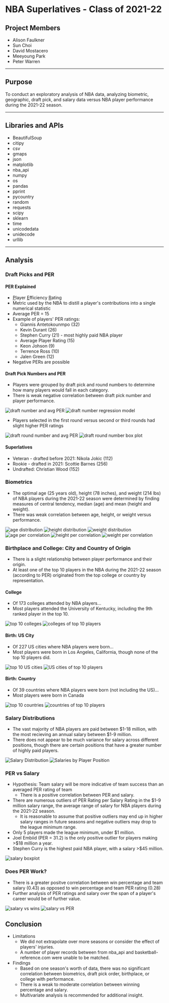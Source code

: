 # NBA Superlatives - Class of 2021-22

## Project Members
* Alison Faulkner
* Sun Choi
* David Mostacero
* Meeyoung Park
* Peter Warren

----
## Purpose
To conduct an exploratory analysis of NBA data, analyzing biometric, geographic, draft pick, and salary data versus NBA player performance during the 2021-22 season.

----

## Libraries and APIs
* BeautifulSoup
* citipy
* csv
* gmaps
* json
* matplotlib
* nba_api
* numpy
* os
* pandas
* pprint
* pycountry
* random
* requests
* scipy
* sklearn
* time
* unicodedata
* unidecode
* urllib

---- 
## Analysis
### Draft Picks and PER
#### PER Explained
* <ins>P</ins>layer <ins>E</ins>fficiency <ins>R</ins>ating
* Metric used by the NBA to distill a player's contributions into a single numerical statistic
* Average PER = 15
* Example of players' PER ratings:
  - Giannis Antetokounmpo (32)
  - Kevin Durant (26)
  - Stephen Curry (21) - most highly paid NBA player
  - Average Player Rating (15)
  - Keon Johson (9)
  - Terrence Ross (10)
  - Jalen Green (12)
* Negative PERs are possible

#### Draft Pick Numbers and PER
* Players were grouped by draft pick and round numbers to determine how many players would fall in each category.
* There is weak negative correlation between draft pick number and player performance.

![draft number and avg PER](draft_picks/images/draft_number_table.PNG)
![draft number regression model](draft_picks/images/NBA_linearregression.png)

* Players selected in the first round versus second or third rounds had slight higher PER ratings

![draft round number and avg PER](draft_picks/images/draft_round_table.PNG)
![draft round number box plot](draft_picks/images/NBA_boxplot.png)

#### Superlatives
* Veteran - drafted before 2021: Nikola Jokic (112)
* Rookie - drafted in 2021: Scottie Barnes (256)
* Undrafted: Christian Wood (152)

### Biometrics
* The optimal age (25 years old), height (78 inches), and weight (214 lbs) of NBA players during the 2021-22 season were determined by finding measures of central tendency, median (age) and mean (height and weight).
* There was weak correlation between age, height, or weight versus performance.

![age distribution](biometrics/output/age_distribution.png)
![height distribution](biometrics/output/height_distribution.png)
![weight distribution](biometrics/output/weight_distribution.png)
![age per correlation](biometrics/output/age_per.png)
![height per correlation](biometrics/output/height_per.png)
![weight per correlation](biometrics/output/weight_per.png)

### Birthplace and College: City and Country of Origin
* There is a slight relationship between player performance and their origin. 
* At least one of the top 10 players in the NBA during the 2021-22 season (according to PER) originated from the top college or country by representation.

#### College
* Of 173 colleges attended by NBA players...
* Most players attended the University of Kentucky, including the 9th ranked player in the top 10.

![top 10 colleges](origin/output_data/players_top10_2022_colleges.png)
![colleges of top 10 players](origin/output_data/players_top10_2022_colleges_by_PER.png)

#### Birth: US City
* Of 227 US cities where NBA players were born...
* Most players were born in Los Angeles, California, though none of the top 10 players did.

![top 10 US cities](origin/output_data/players_top10_2022_uscity.png)
![US cities of top 10 players](origin/output_data/players_top10_2022_uscity_by_PER.png)

#### Birth: Country
* Of 39 countries where NBA players were born (not including the US)...
* Most players were born in Canada

![top 10 countries](origin/output_data/players_top10_2022_countries.png)
![countries of top 10 players](origin/output_data/players_top10_2022_countries_by_PER.png)

### Salary Distributions
* The vast majority of NBA players are paid between $1-18 million, with the most recieving an annual salary between $1-9 million.
* There does not appear to be much variance for salary across different positions, though there are certain positions that have a greater number of highly paid players.

![Salary Distribution](salaries/nba_sal_distrib.png)
![Salaries by Player Position](salaries/sal_by_position.png)

### PER vs Salary
* Hypothesis: Team salary will be more indicative of team success than an averaged PER rating of team
  - There is a positive correlation between PER and salary.
* There are numerous outliers of PER Rating per Salary Rating in the $1-9 million salary range, the average range of salary for NBA players during the 2021-22 season.
  - It is reasonable to assume that positive outliers may end up in higher salary ranges in future seasons and negative outliers may drop to the league minimum range.
* Only 5 players made the league minimum, under $1 million.
* Joel Embiid (PER = 31.2) is the only positive outlier for players making >$18 million a year.
* Stephen Curry is the highest paid NBA player, with a salary >$45 million.

![salary boxplot](PER%20Salary/outputs/Salary_BoxPlots.png)

### Does PER Work?
* There is a greater positve correlation between win percentage and team salary (0.43) as opposed to win percentage and team PER rating (0.28)
* Further analysis of PER ratings and salary over the span of a player's career would be of further value.

![salary vs wins](PER%20Salary/outputs/Salary_vs_Wins.png)
![salary vs PER](PER%20Salary/outputs/Salary_vs_PER.png)

## Conclusion
* Limitations
  - We did not extrapolate over more seasons or consider the effect of players' injuries.
  - A number of player records between from nba_api and basketball-reference.com were unable to be matched.
* Findings
  - Based on one season's worth of data, there was no significant correlation between biometrics, draft pick order, birthplace, or college with performance.
  - There is a weak to moderate correlation between winning percentage and salary.
  - Multivariate analysis is recommended for additional insight.





